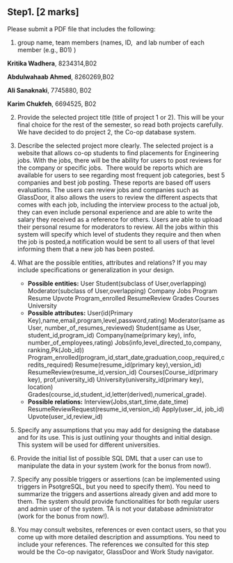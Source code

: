 

## Step1. [2 marks]

Please submit a PDF file that includes the following:

1. group name, team members (names, ID,  and lab number of each member (e.g., B01) )
 
 **Kritika Wadhera**, 8234314,B02
 
 **Abdulwahaab Ahmed**, 8260269,B02
 
 **Ali Sanaknaki**,  7745880, B02
 
 **Karim Chukfeh**, 6694525, B02

2. Provide the selected project title (title of project 1 or 2). This will be your final choice for the rest of the semester, so read both projects carefully. 
    We have decided to do project 2, the Co-op database system.

3. Describe the selected project more clearly. 
    The selected project is a website that allows co-op students to find placements for Engineering jobs. With the jobs, there will be the ability for users to post reviews for the company or specific jobs.  There would be reports which are available for users to see regarding most frequent job categories, best 5 companies and best job posting. These reports are based off users evaluations. The users can review jobs and companies such as GlassDoor, it also allows the users to review the different aspects that comes with each job, including the interview process to the actual job, they can even include personal experience and are able to write the salary they received as a reference for others. Users are able to upload their personal resume for moderators to review. All the jobs within this system will specify which level of students they require and then when the job is posted,a notification would be sent to all users of that level informing them that a new job has been posted.

4. What are the possible entities, attributes and relations? If you may include specifications or generalization in your design.  
    - **Possible entities:**
    User
    Student(subclass of User,overlapping)
    Moderator(subclass of User,overlapping)
    Company
    Jobs
    Program
    Resume
    Upvote
    Program_enrolled
    ResumeReview
    Grades
    Courses 
    University
    - **Possible attributes:**
    User(id(Primary Key),name,email,program,level,password,rating)
    Moderator(same as User, number_of_resumes_reviewed)
    Student(same as User, student_id,program_id) 
    Company(name(primary key), info, number_of_employees,rating)
    Jobs(info,level_directed_to,company, ranking,Pk(Job_id))
    Program_enrolled(program_id,start_date,graduation,coop_required,credits_required)
    Resume(resume_id(primary key),version_id)
    ResumeReview(resume_id,version_id)
    Courses(Course_id(primary key), prof,university_id)
    University(university_id(primary key), location)
    Grades(course_id,student_id,letter(derived),numerical_grade).
    - **Possible relations:**
    Interview(Jobs,start_time,date_time)
    ResumeReviewRequest(resume_id,version_id)
    Apply(user_id, job_id)
    Upvote(user_id,review_id)

5. Specify any assumptions that you may add for designing the database and for its use. This is just outlining your thoughts and initial design.  
    This system will be used for different universities.

6. Provide the initial list of possible SQL DML that a user can use to manipulate the data in your system (work for the bonus from now!). 

7. Specify any possible triggers or assertions (can be implemented using triggers in PsotgreSQL, but you need to specify them). You need to summarize the triggers and assertions already given and add more to them. The system should provide functionalities for both regular users and admin user of the system. TA is not your database administrator (work for the bonus from now!). 

8. You may consult websites, references or even contact users, so that you come up with more detailed description and assumptions. You need to include your references. 
    The references we consulted for this step would be the Co-op navigator, GlassDoor and Work Study navigator.
